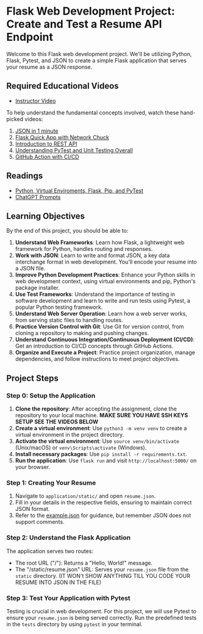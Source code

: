 # Flask Web Development Project: Create and Test a Resume API Endpoint

Welcome to this Flask web development project. We'll be utilizing Python, Flask, Pytest, and JSON to create a simple Flask application that serves your resume as a JSON response.
## Required Educational Videos

* [Instructor Video]()

To help understand the fundamental concepts involved, watch these hand-picked videos:

1. [JSON in 1 minute](https://www.youtube.com/watch?v=7mj-p1Os6QA)
2. [Flask Quick App with Network Chuck](https://www.youtube.com/watch?v=5aYpkLfkgRE)
3. [Introduction to REST API](https://www.youtube.com/watch?v=lsMQRaeKNDk)
4. [Understanding PyTest and Unit Testing Overall](https://www.youtube.com/watch?v=UMgxJvozR5A)
5. [GitHub Action with CI/CD](https://www.youtube.com/watch?v=mFFXuXjVgkU)

## Readings
- [Python, Virtual Enviroments, Flask, Pip, and PyTest](python.md)
- [ChatGPT Prompts](chatgpt.md)

## Learning Objectives

By the end of this project, you should be able to:

1. **Understand Web Frameworks**: Learn how Flask, a lightweight web framework for Python, handles routing and responses.
2. **Work with JSON**: Learn to write and format JSON, a key data interchange format in web development. You'll encode your resume into a JSON file.
3. **Improve Python Development Practices**: Enhance your Python skills in web development context, using virtual environments and pip, Python's package installer.
4. **Use Test Frameworks**: Understand the importance of testing in software development and learn to write and run tests using Pytest, a popular Python testing framework.
5. **Understand Web Server Operation**: Learn how a web server works, from serving static files to handling routes.
6. **Practice Version Control with Git**: Use Git for version control, from cloning a repository to making and pushing changes.
7. **Understand Continuous Integration/Continuous Deployment (CI/CD)**: Get an introduction to CI/CD concepts through GitHub Actions.
8. **Organize and Execute a Project**: Practice project organization, manage dependencies, and follow instructions to meet project objectives.


## Project Steps

### Step 0: Setup the Application

1. **Clone the repository**: After accepting the assignment, clone the repository to your local machine.  **MAKE SURE YOU HAVE SSH KEYS SETUP SEE THE VIDEOS BELOW**
2. **Create a virtual environment**: Use `python3 -m venv venv` to create a virtual environment in the project directory.
3. **Activate the virtual environment**: Use `source venv/bin/activate` (Unix/macOS) or `venv\Scripts\activate` (Windows).
4. **Install necessary packages**: Use `pip install -r requirements.txt`.
5. **Run the application**: Use `flask run` and visit `http://localhost:5000/` on your browser.

### Step 1: Creating Your Resume

1. Navigate to `application/static/` and open `resume.json`.
2. Fill in your details in the respective fields, ensuring to maintain correct JSON format.
3. Refer to the [example.json](example.json) for guidance, but remember JSON does not support comments.

### Step 2: Understand the Flask Application

The application serves two routes:

- The root URL ("/"): Returns a "Hello, World!" message.
- The "/static/resume.json" URL: Serves your `resume.json` file from the `static` directory.  (IT WON't SHOW ANYTHING TILL YOU CODE YOUR RESUME INTO JSON IN THE FILE)

### Step 3: Test Your Application with Pytest

Testing is crucial in web development. For this project, we will use Pytest to ensure your `resume.json` is being served correctly. Run the predefined tests in the `tests` directory by using `pytest` in your terminal.
